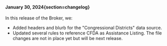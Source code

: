 #### January 30, 2024{section=changelog}
In this release of the Broker, we:

* Added headers and blurb for the "Congressional Districts" data source.
* Updated several rules to reference CFDA as Assistance Listing. The file changes are not in place yet but will be next release.
